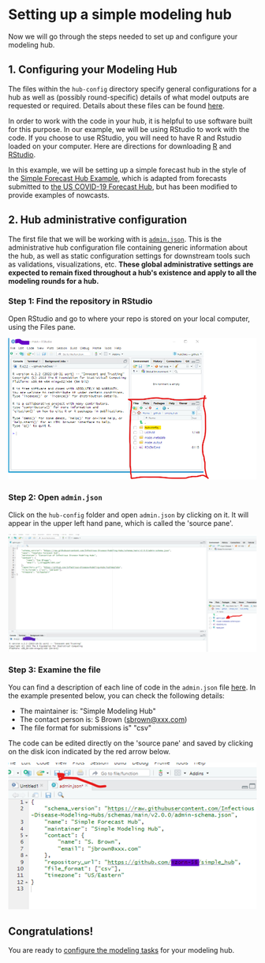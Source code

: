 # Setting up a simple modeling hub  

Now we will go through the steps needed to set up and configure your modeling hub.  

## 1. Configuring your Modeling Hub  

The files within the `hub-config` directory specify general configurations for a hub as well as (possibly round-specific) details of what model outputs are requested or required. Details about these files can be found [here](../user-guide/hub-config.md).  

In order to work with the code in your hub, it is helpful to use software built for this purpose. In our example, we will be using RStudio to work with the code. If you choose to use RStudio, you will need to have R and Rstudio loaded on your computer. Here are directions for downloading  [R](https://cran.rstudio.com/) and [RStudio](https://posit.co/download/rstudio-desktop/).  

In this example, we will be setting up a simple forecast hub in the style of the [Simple Forecast Hub Example](https://github.com/Infectious-Disease-Modeling-Hubs/example-simple-forecast-hub), which is adapted from forecasts submitted to [the US COVID-19 Forecast Hub](https://github.com/reichlab/covid19-forecast-hub), but has been modified to provide examples of nowcasts.  

## 2. Hub administrative configuration  

The first file that we will be working with is [`admin.json`](#hub_admin_config). This is the administrative hub configuration file containing generic information about the hub, as well as static configuration settings for downstream tools such as validations, visualizations, etc. **These global administrative settings are expected to remain fixed throughout a hub's existence and apply to all the modeling rounds for a hub.**  

### Step 1: Find the repository in RStudio  

Open RStudio and go to where your repo is stored on your local computer, using the Files pane.  

![Screenshot of how to find repository in RStudio](../images/files_pane.png)  

### Step 2: Open `admin.json`  

Click on the `hub-config` folder and open `admin.json` by clicking on it. It will appear in the upper left hand pane, which is called the 'source pane'.  

![Screenshot of how to find the admin.json file in RStudio](../images/source_pane.png)  

### Step 3: Examine the file  

You can find a description of each line of code in the  `admin.json` file [here](#hub_admin_config). In the example presented below, you can check the following details:  
- The maintainer is: "Simple Modeling Hub"  
- The contact person is: S Brown (sbrown@xxx.com)  
- The file format for submissions is" "csv"  
  
The code can be edited directly on the 'source pane' and saved by clicking on the disk icon indicated by the red arrow below.  

![Screenshot of how to edit and save the admin.json file in RStudio](../images/admin_json.png)  

## Congratulations!  

You are ready to [configure the modeling tasks](tasks-config.md) for your modeling hub.  

